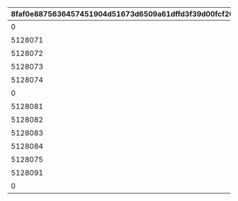 |8faf0e8875636457451904d51673d6509a61dffd3f39d00fcf200153066b13cd|0786fc9c47e3f390b202547b668a5d5519215320f43dcc631d69a1be6c579ad4|f1e36b0498b85f532b6be069ea1efa57bdd06c453e7a154b53231619c04d2bfb|e68de9d223ea0c17464861345970c1f00f8ee7d82e61de748a1145a99bdb1a7a|6238b6efb9c5e0b5e39876df4885b76c8827d63d420d2e2622fe48f8f8df616b|e2522fbc45c5f042342bd9ddca2a5031c6fc97bd4f34d3a7a4d58cc6fe7b76da|b6f4abbd25d9f371d97019e07c94799db699becb6154101669017286e2060b90|33e4923eb88447779f5339895dc6fea415b2cc759999fe48c03b066f1017522d|6de81d3e9e3dd846916b6fe864b38f665687a873fa7b48bb34a035459455193f|eee6c3331b645cd275c18475a9a1630659992eccea5aa491e93b9511f7047332|68c100ac373e30797c9633a40cf7359475192b2ee211cde2578a24e4bc983ab5|
| --- | --- | --- | --- | --- | --- | --- | --- | --- | --- | --- |
|0|8|10128|二人だけの時間|2|91002|10157107|0|25|5128071|0|
|5128071|8|10128|新居の必須条件|2|91002|0|0|25|5128072|0|
|5128072|8|10128|本当は誰よりも|2|91002|0|0|25|5128073|0|
|5128073|8|10128|家族で大切に\nしたいこと|2|91002|0|0|25|5128074|0|
|5128074|8|10128|誓いの言葉|2|91002|0|0|50|5128075|0|
|0|8|10128|血の婚約報告|3|91002|10157107|0|25|5128081|0|
|5128081|8|10128|風来人の家探し|3|91002|0|0|25|5128082|0|
|5128082|8|10128|愛おしい時間|3|91002|0|0|25|5128083|0|
|5128083|8|10128|トーゴクの\n家族文化|3|91002|0|0|25|5128084|0|
|5128084|8|10128|飾らない愛を|3|91002|0|0|50|5128085|0|
|5128075|0|10128|口約束は災いのもと|4|0|0|5128085|0|5128091|0|
|5128091|0|10128|譲れない家庭の味|4|0|0|0|0|5128092|11001271|
|0|0|10128|夢の語り部に誘われて|1|0|10157107|0|0|5128161|0|